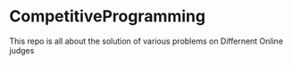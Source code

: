 # CompetitiveProgramming
This repo is all about the solution of various problems on Differnent Online judges
